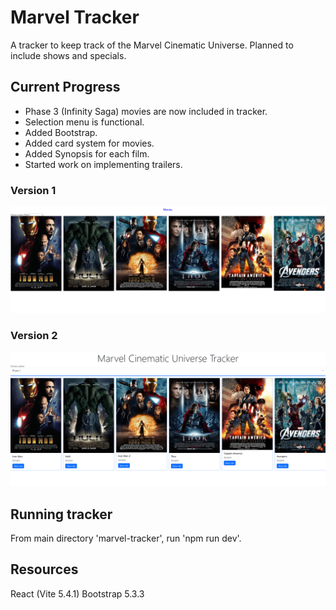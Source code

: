 # Marvel Tracker

A tracker to keep track of the Marvel Cinematic Universe. Planned to include shows and specials.

## Current Progress

- Phase 3 (Infinity Saga) movies are now included in tracker.
- Selection menu is functional.
- Added Bootstrap.
- Added card system for movies.
- Added Synopsis for each film.
- Started work on implementing trailers.

### Version 1

![Image of version 1 of app](/src/assets/phase1.png "Version 1 of app")

### Version 2

![Image of version 2 of app](/src/assets/phase1_version0.2.png "Version 2 of app")

## Running tracker

From main directory 'marvel-tracker', run 'npm run dev'.

## Resources

React (Vite 5.4.1)
Bootstrap 5.3.3